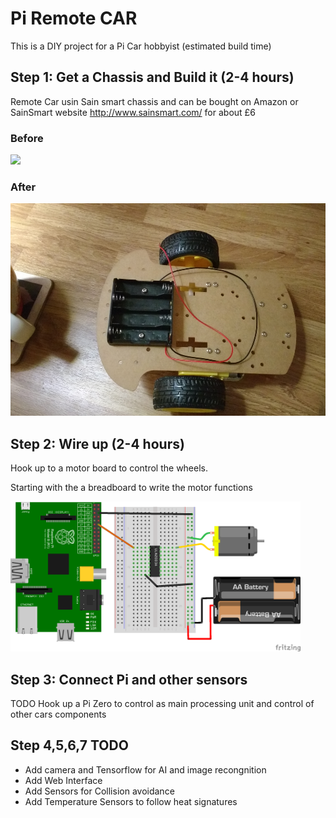 # Pi Remote CAR

This is a DIY project for a Pi Car hobbyist (estimated build time)

## Step 1: Get a Chassis and Build it (2-4 hours)

Remote Car usin Sain smart chassis and can be bought on Amazon or SainSmart website http://www.sainsmart.com/ for about £6

### Before

<img src="https://images-na.ssl-images-amazon.com/images/I/61qH18xAjVL._SL1200_.jpg" height="340" >

### After

<img src="pi-car-chassis-wired.jpg" height="340" >

## Step 2: Wire up (2-4 hours)

Hook up to a motor board to control the wheels. 

Starting with the a breadboard to write the motor functions

<img src="raspberry-pi-connect-motor-board.png" height="240" >

## Step 3: Connect Pi and other sensors

TODO Hook up a Pi Zero to control as main processing unit and control of other cars components 

## Step 4,5,6,7 TODO
* Add camera and Tensorflow for AI and image recongnition
* Add Web Interface
* Add Sensors for Collision avoidance
* Add Temperature Sensors to follow heat signatures
